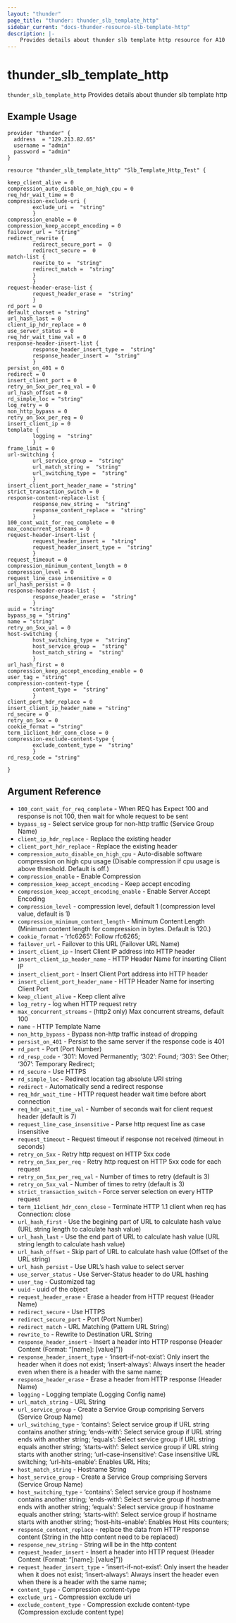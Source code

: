 ```yaml
---
layout: "thunder"
page_title: "thunder: thunder_slb_template_http"
sidebar_current: "docs-thunder-resource-slb-template-http"
description: |-
	Provides details about thunder slb template http resource for A10
---
```


# thunder\_slb\_template\_http

`thunder_slb_template_http` Provides details about thunder slb template http
## Example Usage


```hcl
provider "thunder" {
  address  = "129.213.82.65"
  username = "admin"
  password = "admin"
}

resource "thunder_slb_template_http" "Slb_Template_Http_Test" {

keep_client_alive = 0
compression_auto_disable_on_high_cpu = 0
req_hdr_wait_time = 0
compression-exclude-uri {   
        exclude_uri =  "string" 
        }
compression_enable = 0
compression_keep_accept_encoding = 0
failover_url = "string"
redirect_rewrite {  
        redirect_secure_port =  0 
        redirect_secure =  0 
match-list {   
        rewrite_to =  "string" 
        redirect_match =  "string" 
        }
        }
request-header-erase-list {   
        request_header_erase =  "string" 
        }
rd_port = 0
default_charset = "string"
url_hash_last = 0
client_ip_hdr_replace = 0
use_server_status = 0
req_hdr_wait_time_val = 0
response-header-insert-list {   
        response_header_insert_type =  "string" 
        response_header_insert =  "string" 
        }
persist_on_401 = 0
redirect = 0
insert_client_port = 0
retry_on_5xx_per_req_val = 0
url_hash_offset = 0
rd_simple_loc = "string"
log_retry = 0
non_http_bypass = 0
retry_on_5xx_per_req = 0
insert_client_ip = 0
template {  
        logging =  "string" 
        }
frame_limit = 0
url-switching {   
        url_service_group =  "string" 
        url_match_string =  "string" 
        url_switching_type =  "string" 
        }
insert_client_port_header_name = "string"
strict_transaction_switch = 0
response-content-replace-list {   
        response_new_string =  "string" 
        response_content_replace =  "string" 
        }
100_cont_wait_for_req_complete = 0
max_concurrent_streams = 0
request-header-insert-list {   
        request_header_insert =  "string" 
        request_header_insert_type =  "string" 
        }
request_timeout = 0
compression_minimum_content_length = 0
compression_level = 0
request_line_case_insensitive = 0
url_hash_persist = 0
response-header-erase-list {   
        response_header_erase =  "string" 
        }
uuid = "string"
bypass_sg = "string"
name = "string"
retry_on_5xx_val = 0
host-switching {   
        host_switching_type =  "string" 
        host_service_group =  "string" 
        host_match_string =  "string" 
        }
url_hash_first = 0
compression_keep_accept_encoding_enable = 0
user_tag = "string"
compression-content-type {   
        content_type =  "string" 
        }
client_port_hdr_replace = 0
insert_client_ip_header_name = "string"
rd_secure = 0
retry_on_5xx = 0
cookie_format = "string"
term_11client_hdr_conn_close = 0
compression-exclude-content-type {   
        exclude_content_type =  "string" 
        }
rd_resp_code = "string"
 
}
```

## Argument Reference

* `100_cont_wait_for_req_complete` - When REQ has Expect 100 and response is not 100, then wait for whole request to be sent
* `bypass_sg` - Select service group for non-http traffic (Service Group Name)
* `client_ip_hdr_replace` - Replace the existing header
* `client_port_hdr_replace` - Replace the existing header
* `compression_auto_disable_on_high_cpu` - Auto-disable software compression on high cpu usage (Disable compression if cpu usage is above threshold. Default is off.)
* `compression_enable` - Enable Compression
* `compression_keep_accept_encoding` - Keep accept encoding
* `compression_keep_accept_encoding_enable` - Enable Server Accept Encoding
* `compression_level` - compression level, default 1 (compression level value, default is 1)
* `compression_minimum_content_length` - Minimum Content Length (Minimum content length for compression in bytes. Default is 120.)
* `cookie_format` - ‘rfc6265’: Follow rfc6265;
* `failover_url` - Failover to this URL (Failover URL Name)
* `insert_client_ip` - Insert Client IP address into HTTP header
* `insert_client_ip_header_name` - HTTP Header Name for inserting Client IP
* `insert_client_port` - Insert Client Port address into HTTP header
* `insert_client_port_header_name` - HTTP Header Name for inserting Client Port
* `keep_client_alive` - Keep client alive
* `log_retry` - log when HTTP request retry
* `max_concurrent_streams` - (http2 only) Max concurrent streams, default 100
* `name` - HTTP Template Name
* `non_http_bypass` - Bypass non-http traffic instead of dropping
* `persist_on_401` - Persist to the same server if the response code is 401
* `rd_port` - Port (Port Number)
* `rd_resp_code` - ‘301’: Moved Permanently; ‘302’: Found; ‘303’: See Other; ‘307’: Temporary Redirect;
* `rd_secure` - Use HTTPS
* `rd_simple_loc` - Redirect location tag absolute URI string
* `redirect` - Automatically send a redirect response
* `req_hdr_wait_time` - HTTP request header wait time before abort connection
* `req_hdr_wait_time_val` - Number of seconds wait for client request header (default is 7)
* `request_line_case_insensitive` - Parse http request line as case insensitive
* `request_timeout` - Request timeout if response not received (timeout in seconds)
* `retry_on_5xx` - Retry http request on HTTP 5xx code
* `retry_on_5xx_per_req` - Retry http request on HTTP 5xx code for each request
* `retry_on_5xx_per_req_val` - Number of times to retry (default is 3)
* `retry_on_5xx_val` - Number of times to retry (default is 3)
* `strict_transaction_switch` - Force server selection on every HTTP request
* `term_11client_hdr_conn_close` - Terminate HTTP 1.1 client when req has Connection: close
* `url_hash_first` - Use the begining part of URL to calculate hash value (URL string length to calculate hash value)
* `url_hash_last` - Use the end part of URL to calculate hash value (URL string length to calculate hash value)
* `url_hash_offset` - Skip part of URL to calculate hash value (Offset of the URL string)
* `url_hash_persist` - Use URL’s hash value to select server
* `use_server_status` - Use Server-Status header to do URL hashing
* `user_tag` - Customized tag
* `uuid` - uuid of the object
* `request_header_erase` - Erase a header from HTTP request (Header Name)
* `redirect_secure` - Use HTTPS
* `redirect_secure_port` - Port (Port Number)
* `redirect_match` - URL Matching (Pattern URL String)
* `rewrite_to` - Rewrite to Destination URL String
* `response_header_insert` - Insert a header into HTTP response (Header Content (Format: “[name]: [value]”))
* `response_header_insert_type` - ‘insert-if-not-exist’: Only insert the header when it does not exist; ‘insert-always’: Always insert the header even when there is a header with the same name;
* `response_header_erase` - Erase a header from HTTP response (Header Name)
* `logging` - Logging template (Logging Config name)
* `url_match_string` - URL String
* `url_service_group` - Create a Service Group comprising Servers (Service Group Name)
* `url_switching_type` - ‘contains’: Select service group if URL string contains another string; ‘ends-with’: Select service group if URL string ends with another string; ‘equals’: Select service group if URL string equals another string; ‘starts-with’: Select service group if URL string starts with another string; ‘url-case-insensitive’: Case insensitive URL switching; ‘url-hits-enable’: Enables URL Hits;
* `host_match_string` - Hostname String
* `host_service_group` - Create a Service Group comprising Servers (Service Group Name)
* `host_switching_type` - ‘contains’: Select service group if hostname contains another string; ‘ends-with’: Select service group if hostname ends with another string; ‘equals’: Select service group if hostname equals another string; ‘starts-with’: Select service group if hostname starts with another string; ‘host-hits-enable’: Enables Host Hits counters;
* `response_content_replace` - replace the data from HTTP response content (String in the http content need to be replaced)
* `response_new_string` - String will be in the http content
* `request_header_insert` - Insert a header into HTTP request (Header Content (Format: “[name]: [value]”))
* `request_header_insert_type` - ‘insert-if-not-exist’: Only insert the header when it does not exist; ‘insert-always’: Always insert the header even when there is a header with the same name;
* `content_type` - Compression content-type
* `exclude_uri` - Compression exclude uri
* `exclude_content_type` - Compression exclude content-type (Compression exclude content type)
